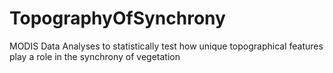 # TopographyOfSynchrony
MODIS Data Analyses to statistically test how unique topographical features play a role in the synchrony of vegetation

